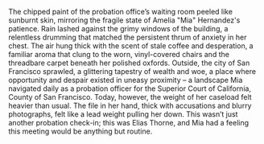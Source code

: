 The chipped paint of the probation office’s waiting room peeled like sunburnt skin, mirroring the fragile state of Amelia "Mia" Hernandez's patience.  Rain lashed against the grimy windows of the building, a relentless drumming that matched the persistent thrum of anxiety in her chest.  The air hung thick with the scent of stale coffee and desperation, a familiar aroma that clung to the worn, vinyl-covered chairs and the threadbare carpet beneath her polished oxfords.  Outside, the city of San Francisco sprawled, a glittering tapestry of wealth and woe, a place where opportunity and despair existed in uneasy proximity – a landscape Mia navigated daily as a probation officer for the Superior Court of California, County of San Francisco.  Today, however, the weight of her caseload felt heavier than usual.  The file in her hand, thick with accusations and blurry photographs, felt like a lead weight pulling her down.  This wasn’t just another probation check-in; this was Elias Thorne, and Mia had a feeling this meeting would be anything but routine.

